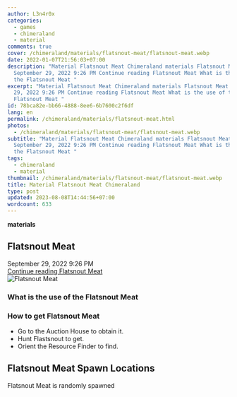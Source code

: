 ```yaml
---
author: L3n4r0x
categories:
  - games
  - chimeraland
  - material
comments: true
cover: /chimeraland/materials/flatsnout-meat/flatsnout-meat.webp
date: 2022-01-07T21:56:03+07:00
description: "Material Flatsnout Meat Chimeraland materials Flatsnout Meat
  September 29, 2022 9:26 PM Continue reading Flatsnout Meat What is the use of
  the Flatsnout Meat "
excerpt: "Material Flatsnout Meat Chimeraland materials Flatsnout Meat September
  29, 2022 9:26 PM Continue reading Flatsnout Meat What is the use of the
  Flatsnout Meat "
id: 78bca82e-bb66-4888-8ee6-6b7600c2f6df
lang: en
permalink: /chimeraland/materials/flatsnout-meat.html
photos:
  - /chimeraland/materials/flatsnout-meat/flatsnout-meat.webp
subtitle: "Material Flatsnout Meat Chimeraland materials Flatsnout Meat
  September 29, 2022 9:26 PM Continue reading Flatsnout Meat What is the use of
  the Flatsnout Meat "
tags:
  - chimeraland
  - material
thumbnail: /chimeraland/materials/flatsnout-meat/flatsnout-meat.webp
title: Material Flatsnout Meat Chimeraland
type: post
updated: 2023-08-08T14:44:56+07:00
wordcount: 633
---
```


<link
  rel="stylesheet"
  href="https://rawcdn.githack.com/dimaslanjaka/Web-Manajemen/870a349/css/bootstrap-5-3-0-alpha3-wrapper.css"
/>
<section id="bootstrap-wrapper">
  <div data-bs-theme="dark">
    <div
      class="row g-0 border rounded overflow-hidden flex-md-row mb-4 shadow-sm position-relative bg-dark text-light"
    >
      <div class="col p-4 d-flex flex-column position-static">
        <strong class="d-inline-block mb-2 text-success">materials</strong>
        <h2 class="mb-0">Flatsnout Meat</h2>
        <div class="mb-1 text-muted">September 29, 2022 9:26 PM</div>
        <a
          href="/chimeraland/materials/flatsnout-meat.html"
          class="stretched-link d-none text-primary"
          >Continue reading Flatsnout Meat</a
        >
      </div>
      <div class="col-auto d-none d-md-block d-lg-block">
        <img
          src="https://www.webmanajemen.com/chimeraland/materials/flatsnout-meat/flatsnout-meat.webp"
          alt="Flatsnout Meat"
        />
      </div>
    </div>
    <div class="row">
      <div class="col-lg-6 col-12 mb-2">
        <div class="card">
          <div class="card-body">
            <h3 class="card-title">What is the use of the Flatsnout Meat</h3>
            <div class="card-text"><ul></ul></div>
          </div>
        </div>
      </div>
      <div class="col-lg-6 col-12 mb-2">
        <div class="card">
          <div class="card-body">
            <h3 class="card-title">How to get Flatsnout Meat</h3>
            <div class="card-text">
              <ul>
                <li>Go to the Auction House to obtain it.</li>
                <li>Hunt Flastsnout to get.</li>
                <li>Orient the Resource Finder to find.</li>
              </ul>
            </div>
          </div>
        </div>
      </div>
      <div class="col-12 mb-2">
        <h2>Flatsnout Meat Spawn Locations</h2>
        <p>Flatsnout Meat is randomly spawned</p>
      </div>
    </div>
  </div>
</section>